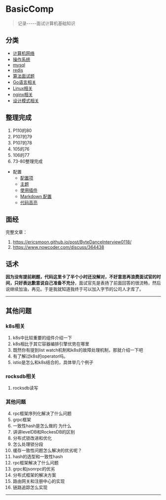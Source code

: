 # BasicComp
> 记录-----面试计算机基础知识

## 分类
<!-- docs/_sidebar.md -->
* [计算机网络](network/)
* [操作系统](os/)
* [mysql](mysql/)
* [redis](redis/)
* [算法面试题](algo/)
* [Go语言相关](go/)
* [Linux相关](Linux/)
* [nginx相关](nginx/)
* [设计模式相关](pattern/)

## 整理完成
1. P110的80
2. P107的79
3. P107的78
4. 105的76
5. 106的77
6. 73-80整理完成

* 配置
  * [配置项](zh-cn/configuration.md)
  * [主题](zh-cn/themes.md)
  * [使用插件](zh-cn/plugins.md)
  * [Markdown 配置](zh-cn/markdown.md)
  * [代码高亮](zh-cn/language-highlight.md)

## 面经
完整文章：
1. https://ericsmoon.github.io/post/ByteDanceInterview0118/
2. https://www.nowcoder.com/discuss/364438

## 话术

**因为没有提前刷题，代码这里卡了半个小时还没解对，不好意思再浪费面试官的时间，只好表达歉意说自己准备不充分**，面试官先是表扬了前面回答的很流畅，然后说继续加油，再见。于是我就知道我终于可以加入字节的公司人才库了。

--------
## 其他问题

### k8s相关
1. k8s中比较重要的组件介绍一下
2. k8s相比于其它容器编排引擎优势在哪里
3. 既然你有提到list watch机制和k8s的故障处理机制，那就介绍一下吧
4. 有了解过k8s的operator吗。
5. istio是怎么和k8s结合的，具体举几个例子


### rocksdb相关
1. rocksdb读写

### 其他问题
4. rpc框架序列化解决了什么问题
5. grpc框架
6. 一致性hash是怎么做的 为什么
7. 讲讲levelDB和RockesDB的区别
8. 分布式锁改进和优化
9. 怎么处理锁分段
10. 缓存一致性问题怎么解决的优劣呢？
11. hash的选型和一致性hash
12. rpc框架解决了什么问题
13. grpc和jsonrpc的优劣
14. 分布式框架的解决方案
15. 路由网关和注册中心的实现
16. 链路追踪怎么实现

--------





